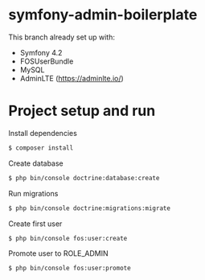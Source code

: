 # symfony-admin-boilerplate

This branch already set up with:
 - Symfony 4.2
 - FOSUserBundle
 - MySQL
 - AdminLTE (https://adminlte.io/)

# Project setup and run

Install dependencies
```sh
$ composer install
```
Create database
```sh
$ php bin/console doctrine:database:create
```
Run migrations
```sh
$ php bin/console doctrine:migrations:migrate
```
Create first user
```sh
$ php bin/console fos:user:create
```
Promote user to ROLE_ADMIN
```sh
$ php bin/console fos:user:promote
```

